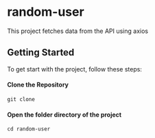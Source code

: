 # random-user

<p>This project fetches data from the API using axios</p>

<h2>Getting Started</h2>
<p>To get start with the project, follow these steps:<p>
  
<h4>Clone the Repository</h4>
<code>git clone <repository-link></code>

<h4>Open the folder directory of the project</h4>
  <code>cd random-user</code>
  

